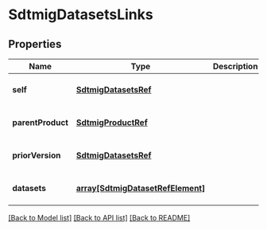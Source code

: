# SdtmigDatasetsLinks

## Properties
Name | Type | Description | Notes
------------ | ------------- | ------------- | -------------
**self** | [**SdtmigDatasetsRef**](SdtmigDatasetsRef.md) |  | [optional] [default to null]
**parentProduct** | [**SdtmigProductRef**](SdtmigProductRef.md) |  | [optional] [default to null]
**priorVersion** | [**SdtmigDatasetsRef**](SdtmigDatasetsRef.md) |  | [optional] [default to null]
**datasets** | [**array[SdtmigDatasetRefElement]**](SdtmigDatasetRefElement.md) |  | [optional] [default to null]

[[Back to Model list]](../README.md#documentation-for-models) [[Back to API list]](../README.md#documentation-for-api-endpoints) [[Back to README]](../README.md)


